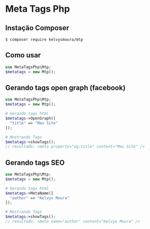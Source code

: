 # Meta Tags Php

## Instação Composer
```$ composer require kelvysmoura/mtp```

## Como usar
```php
use MetaTagsPhp\Mtp;
$metatags = new Mtp();
```

## Gerando tags open graph (facebook)
```php
use MetaTagsPhp\Mtp;
$metatags = new Mtp();

# Gerando tags html
$metatags->OpenGraph([
  "title" => "Meu Site"
]);

# Mostrando Tags
$metatags->showTags(); 
// resultado: <meta property="og:title" content="Meu Site" />
```

## Gerando tags SEO
```php
use MetaTagsPhp\Mtp;
$metatags = new Mtp();

# Gerando tags html
$metatags->MetaName([
  "author" => "Kelvys Moura"
]);

# Mostrando Tags
$metatags->showTags(); 
// resultado: <meta name="author" content="Kelvys Moura" />
```
